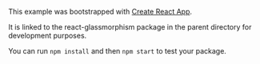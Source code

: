 This example was bootstrapped with [Create React App](https://github.com/facebook/create-react-app).

It is linked to the react-glassmorphism package in the parent directory for development purposes.

You can run `npm install` and then `npm start` to test your package.
